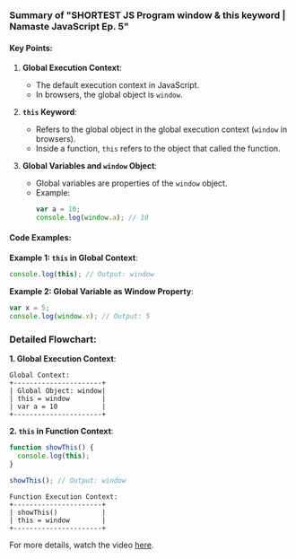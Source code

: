 ### Summary of "SHORTEST JS Program window & this keyword | Namaste JavaScript Ep. 5"

#### Key Points:

1. **Global Execution Context**:
   - The default execution context in JavaScript.
   - In browsers, the global object is `window`.

2. **`this` Keyword**:
   - Refers to the global object in the global execution context (`window` in browsers).
   - Inside a function, `this` refers to the object that called the function.

3. **Global Variables and `window` Object**:
   - Global variables are properties of the `window` object.
   - Example:
     ```javascript
     var a = 10;
     console.log(window.a); // 10
     ```

#### Code Examples:

**Example 1: `this` in Global Context**:
```javascript
console.log(this); // Output: window
```

**Example 2: Global Variable as Window Property**:
```javascript
var x = 5;
console.log(window.x); // Output: 5
```

### Detailed Flowchart:

**1. Global Execution Context**:
```plaintext
Global Context:
+----------------------+
| Global Object: window|
| this = window        |
| var a = 10           |
+----------------------+
```

**2. `this` in Function Context**:
```javascript
function showThis() {
  console.log(this);
}

showThis(); // Output: window
```

```plaintext
Function Execution Context:
+----------------------+
| showThis()           |
| this = window        |
+----------------------+
```

For more details, watch the video [here](https://www.youtube.com/watch?v=QCRpVw2KXf8).